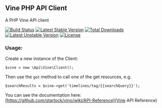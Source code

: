 ## Vine PHP API Client

A PHP Vine API client

[![Build Status](https://travis-ci.org/andrefigueira/Vine.svg?branch=master&style=flat)](https://travis-ci.org/andrefigueira/vine)
[![Latest Stable Version](https://poser.pugx.org/twitter/vine/v/stable.svg?style=flat)](https://packagist.org/packages/twitter/vine) [![Total Downloads](https://poser.pugx.org/twitter/vine/downloads.svg?style=flat)](https://packagist.org/packages/twitter/vine) [![Latest Unstable Version](https://poser.pugx.org/twitter/vine/v/unstable.svg)](https://packagist.org/packages/twitter/vine) [![License](https://poser.pugx.org/twitter/vine/license.svg?style=flat)](https://packagist.org/packages/twitter/vine)

### Usage:

Create a new instance of the Client:

    $vine = new \Api\Vine\Client();

Then use the `get` method to call one of the get resources, e.g.

    $searchResults = $vine->get('timelines/tag/{{searchQuery}}');

You can see the documentation here: [https://github.com/starlock/vino/wiki/API-Reference](Vine API Reference)
